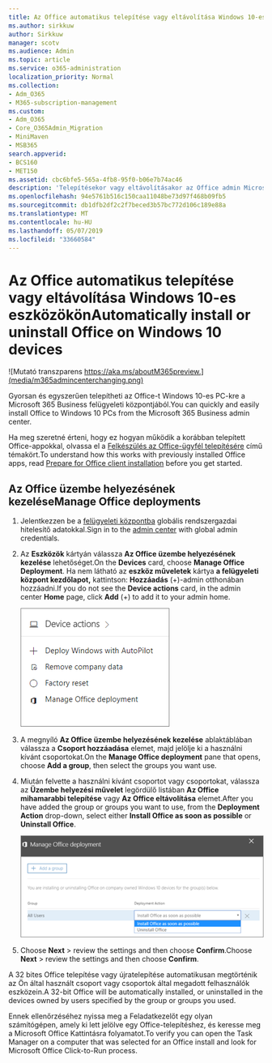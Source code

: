 ```yaml
---
title: Az Office automatikus telepítése vagy eltávolítása Windows 10-es eszközökön
ms.author: sirkkuw
author: Sirkkuw
manager: scotv
ms.audience: Admin
ms.topic: article
ms.service: o365-administration
localization_priority: Normal
ms.collection:
- Adm_O365
- M365-subscription-management
ms.custom:
- Adm_O365
- Core_O365Admin_Migration
- MiniMaven
- MSB365
search.appverid:
- BCS160
- MET150
ms.assetid: cbc6bfe5-565a-4fb8-95f0-b06e7b74ac46
description: 'Telepítésekor vagy eltávolításakor az Office admin Microsoft 365 Business Center Windows 10 eszközökön. '
ms.openlocfilehash: 94e5761b516c150caa11048be73d97f468b09fb5
ms.sourcegitcommit: db1dfb2df2c2f7beced3b57bc772d106c189e88a
ms.translationtype: MT
ms.contentlocale: hu-HU
ms.lasthandoff: 05/07/2019
ms.locfileid: "33660584"
---
```

# <a name="automatically-install-or-uninstall-office-on-windows-10-devices"></a><span data-ttu-id="18adc-103">Az Office automatikus telepítése vagy eltávolítása Windows 10-es eszközökön</span><span class="sxs-lookup"><span data-stu-id="18adc-103">Automatically install or uninstall Office on Windows 10 devices</span></span>

![Mutató transzparens https://aka.ms/aboutM365preview.](media/m365admincenterchanging.png)

<span data-ttu-id="18adc-105">Gyorsan és egyszerűen telepítheti az Office-t Windows 10-es PC-kre a Microsoft 365 Business felügyeleti központjából.</span><span class="sxs-lookup"><span data-stu-id="18adc-105">You can quickly and easily install Office to Windows 10 PCs from the Microsoft 365 Business admin center.</span></span>
  
<span data-ttu-id="18adc-106">Ha meg szeretné érteni, hogy ez hogyan működik a korábban telepített Office-appokkal, olvassa el a [Felkészülés az Office-ügyfél telepítésére](prepare-for-office-client-deployment.md) című témakört.</span><span class="sxs-lookup"><span data-stu-id="18adc-106">To understand how this works with previously installed Office apps, read [Prepare for Office client installation](prepare-for-office-client-deployment.md) before you get started.</span></span> 
  
## <a name="manage-office-deployments"></a><span data-ttu-id="18adc-107">Az Office üzembe helyezésének kezelése</span><span class="sxs-lookup"><span data-stu-id="18adc-107">Manage Office deployments</span></span>

1. <span data-ttu-id="18adc-108">Jelentkezzen be a [felügyeleti központba](https://aka.ms/bcsportal) globális rendszergazdai hitelesítő adatokkal.</span><span class="sxs-lookup"><span data-stu-id="18adc-108">Sign in to the [admin center](https://aka.ms/bcsportal) with global admin credentials.</span></span> 
    
2. <span data-ttu-id="18adc-109">Az **Eszközök** kártyán válassza **Az Office üzembe helyezésének kezelése** lehetőséget.</span><span class="sxs-lookup"><span data-stu-id="18adc-109">On the **Devices** card, choose **Manage Office Deployment**.</span></span>
      <span data-ttu-id="18adc-110">Ha nem látható az **eszköz műveletek** kártya **a felügyeleti központ kezdőlapot,** kattintson: **Hozzáadás** (+)-admin otthonában hozzáadni.</span><span class="sxs-lookup"><span data-stu-id="18adc-110">If you do not see the **Device actions** card, in the admin center **Home** page, click **Add** (+) to add it to your admin home.</span></span>
    
    ![Screenshot of the Devices card in the admin center](media/9982e784-dbf9-4a76-a159-bb3e2e5aa23f.png)
  
3. <span data-ttu-id="18adc-112">A megnyíló **Az Office üzembe helyezésének kezelése** ablaktáblában válassza a **Csoport hozzáadása** elemet, majd jelölje ki a használni kívánt csoportokat.</span><span class="sxs-lookup"><span data-stu-id="18adc-112">On the **Manage Office deployment** pane that opens, choose **Add a group**, then select the groups you want use.</span></span>
    
4. <span data-ttu-id="18adc-113">Miután felvette a használni kívánt csoportot vagy csoportokat, válassza az **Üzembe helyezési művelet** legördülő listában **Az Office mihamarabbi telepítése** vagy **Az Office eltávolítása** elemet.</span><span class="sxs-lookup"><span data-stu-id="18adc-113">After you have added the group or groups you want to use, from the **Deployment Action** drop-down, select either **Install Office as soon as possible** or **Uninstall Office**.</span></span>
    
    ![In the Manage Office deployment pane, choose either Install Office as soon as possible, or Uninstall Office.](media/00f24a61-1848-40c0-b037-78d726c7d757.png)
  
5. <span data-ttu-id="18adc-115">Choose **Next** \> review the settings and then choose **Confirm**.</span><span class="sxs-lookup"><span data-stu-id="18adc-115">Choose **Next** \> review the settings and then choose **Confirm**.</span></span>
    
<span data-ttu-id="18adc-116">A 32 bites Office telepítése vagy újratelepítése automatikusan megtörténik az Ön által használt csoport vagy csoportok által megadott felhasználók eszközein.</span><span class="sxs-lookup"><span data-stu-id="18adc-116">A 32-bit Office will be automatically installed, or uninstalled in the devices owned by users specified by the group or groups you used.</span></span>
  
<span data-ttu-id="18adc-117">Ennek ellenőrzéséhez nyissa meg a Feladatkezelőt egy olyan számítógépen, amely ki lett jelölve egy Office-telepítéshez, és keresse meg a Microsoft Office Kattintásra folyamatot.</span><span class="sxs-lookup"><span data-stu-id="18adc-117">To verify you can open the Task Manager on a computer that was selected for an Office install and look for Microsoft Office Click-to-Run process.</span></span>
  



